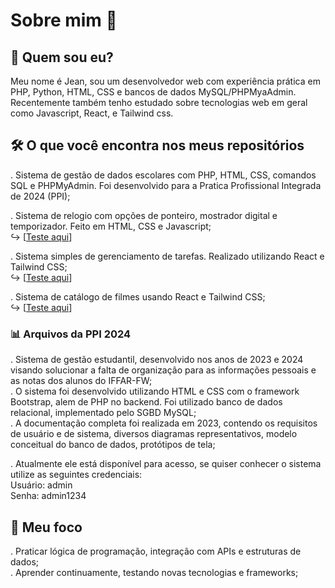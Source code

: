 # Sobre mim 👋

## 💬 Quem sou eu?  
Meu nome é Jean, sou um desenvolvedor web com experiência prática em PHP, Python, HTML, CSS e bancos de dados MySQL/PHPMyaAdmin. Recentemente também tenho estudado sobre tecnologias web em geral como Javascript, React, e Tailwind css.

## 🛠️ O que você encontra nos meus repositórios  
. Sistema de gestão de dados escolares com PHP, HTML, CSS, comandos SQL e PHPMyAdmin. Foi desenvolvido para a Pratica Profissional Integrada de 2024 (PPI);  

. Sistema de relogio com opções de ponteiro, mostrador digital e temporizador. Feito em HTML, CSS e Javascript;  
  ↪︎ [[Teste aqui](https://jeansf26.github.io/Clock_with_JS/)]  
  
. Sistema simples de gerenciamento de tarefas. Realizado utilizando React e Tailwind CSS;  
  ↪︎ [[Teste aqui](https://jeansf26.github.io/task-list_React/)]  

. Sistema de catálogo de filmes usando React e Tailwind CSS;  
  ↪︎ [[Teste aqui](https://jeansf26.github.io/catalog_movies/#/)]  
  
  ### 📊 Arquivos da PPI 2024  

  . Sistema de gestão estudantil, desenvolvido nos anos de 2023 e 2024 visando solucionar a falta de organização para as informações pessoais e as notas dos alunos do IFFAR-FW;  
  . O sistema foi desenvolvido utilizando HTML e CSS com o framework Bootstrap, alem de PHP no backend. Foi utilizado banco de dados relacional, implementado pelo SGBD MySQL;  
  . A documentação completa foi realizada em 2023, contendo os requisitos de usuário e de sistema, diversos diagramas representativos, modelo conceitual do banco de dados, protótipos de tela;  
  
  . Atualmente ele está disponível para acesso, se quiser conhecer o sistema utilize as seguintes credenciais:  
    Usuário: admin  
    Senha: admin1234  

## 🎯 Meu foco  
. Praticar lógica de programação, integração com APIs e estruturas de dados;  
. Aprender continuamente, testando novas tecnologias e frameworks;  



<!--
**jeansf26/jeansf26** is a ✨ _special_ ✨ repository because its `README.md` (this file) appears on your GitHub profile.

Here are some ideas to get you started:

- 🔭 I’m currently working on ...
- 🌱 I’m currently learning ...
- 👯 I’m looking to collaborate on ...
- 🤔 I’m looking for help with ...
- 💬 Ask me about ...
- 📫 How to reach me: ...
- 😄 Pronouns: ...
- ⚡ Fun fact: ...
-->
